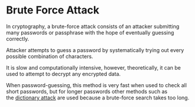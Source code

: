 # Brute Force Attack

In cryptography, a brute-force attack consists of an attacker submitting many passwords or passphrase with the hope of eventually guessing correctly.

Attacker attempts to guess a password by systematically trying out every possible combination of characters.

It is slow and computationally intensive, however, theoretically, it can be used to attempt to decrypt any encrypted data.

When password-guessing, this method is very fast when used to check all short passwords, but for longer passwords other methods such as the [dictionary attack](dictionary-attack.md) are used because a brute-force search takes too long.